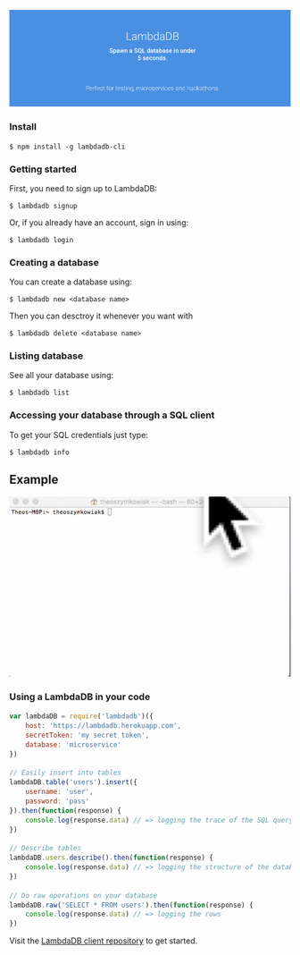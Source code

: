 ![LambdaDB](assets/headerFull.png)

### Install

```
$ npm install -g lambdadb-cli
```

### Getting started

First, you need to sign up to LambdaDB:

```
$ lambdadb signup
```

Or, if you already have an account, sign in using:

```
$ lambdadb login
```

### Creating a database

You can create a database using:

```
$ lambdadb new <database name>
```

Then you can desctroy it whenever you want with

```
$ lambdadb delete <database name>
```

### Listing database

See all your database using:

```
$ lambdadb list
```

### Accessing your database through a SQL client

To get your SQL credentials just type:

```
$ lambdadb info
```

## Example

![Demo](assets/demo.gif)

### Using a LambdaDB in your code

```js
var lambdaDB = require('lambdadb')({
    host: 'https://lambdadb.herokuapp.com',
    secretToken: 'my secret token',
    database: 'microservice'
})

// Easily insert into tables
lambdaDB.table('users').insert({
    username: 'user',
    password: 'pass'
}).then(function(response) {
    console.log(response.data) // => logging the trace of the SQL query 
})

// Describe tables
lambdaDB.users.describe().then(function(response) {
    console.log(response.data) // => logging the structure of the database
})

// Do raw operations on your database
lambdaDB.raw('SELECT * FROM users').then(function(response) {
    console.log(response.data) // => logging the rows
})

```

Visit the [LambdaDB client repository](https://github.com/Theo-/lambdaDB-client) to get started.